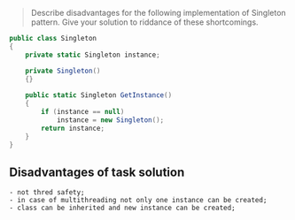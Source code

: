 > Describe disadvantages for the following implementation of Singleton pattern.
> Give your solution to riddance of these shortcomings.

```csharp
public class Singleton
{
    private static Singleton instance; 

    private Singleton()
    {}
 
    public static Singleton GetInstance()
    {
        if (instance == null)
            instance = new Singleton();
        return instance;
    }
}
```

## Disadvantages of task solution
	- not thred safety;
	- in case of multithreading not only one instance can be created;
	- class can be inherited and new instance can be created;